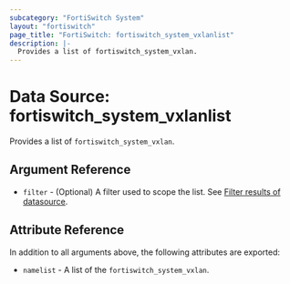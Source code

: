 ```yaml
---
subcategory: "FortiSwitch System"
layout: "fortiswitch"
page_title: "FortiSwitch: fortiswitch_system_vxlanlist"
description: |-
  Provides a list of fortiswitch_system_vxlan.
---
```


# Data Source: fortiswitch_system_vxlanlist
Provides a list of `fortiswitch_system_vxlan`.

## Argument Reference

* `filter` - (Optional) A filter used to scope the list. See [Filter results of datasource](https://registry.terraform.io/providers/fortinetdev/fortiswitch/latest/docs/guides/fgt_filter).

## Attribute Reference

In addition to all arguments above, the following attributes are exported:

* `namelist` -  A list of the `fortiswitch_system_vxlan`.

